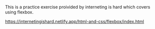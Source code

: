 This is a practice exercise proivided by interneting is hard which covers using flexbox.

https://internetingishard.netlify.app/html-and-css/flexbox/index.html